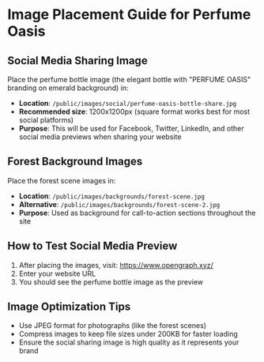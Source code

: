 # Image Placement Guide for Perfume Oasis

## Social Media Sharing Image
Place the perfume bottle image (the elegant bottle with "PERFUME OASIS" branding on emerald background) in:
- **Location**: `/public/images/social/perfume-oasis-bottle-share.jpg`
- **Recommended size**: 1200x1200px (square format works best for most social platforms)
- **Purpose**: This will be used for Facebook, Twitter, LinkedIn, and other social media previews when sharing your website

## Forest Background Images
Place the forest scene images in:
- **Location**: `/public/images/backgrounds/forest-scene.jpg`
- **Alternative**: `/public/images/backgrounds/forest-scene-2.jpg`
- **Purpose**: Used as background for call-to-action sections throughout the site

## How to Test Social Media Preview
1. After placing the images, visit: https://www.opengraph.xyz/
2. Enter your website URL
3. You should see the perfume bottle image as the preview

## Image Optimization Tips
- Use JPEG format for photographs (like the forest scenes)
- Compress images to keep file sizes under 200KB for faster loading
- Ensure the social sharing image is high quality as it represents your brand